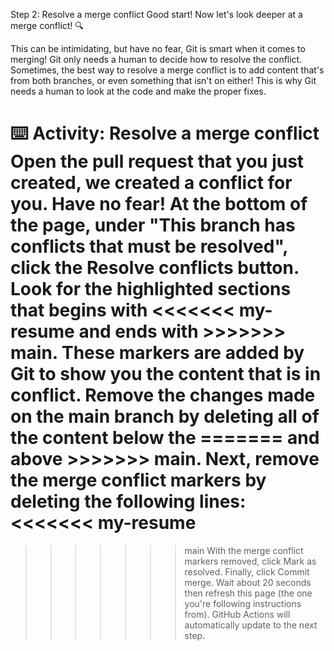 Step 2: Resolve a merge conflict
Good start! Now let's look deeper at a merge conflict! 🔍

This can be intimidating, but have no fear, Git is smart when it comes to merging! Git only needs a human to decide how to resolve the conflict. Sometimes, the best way to resolve a merge conflict is to add content that's from both branches, or even something that isn't on either! This is why Git needs a human to look at the code and make the proper fixes.

⌨️ Activity: Resolve a merge conflict
Open the pull request that you just created, we created a conflict for you. Have no fear!
At the bottom of the page, under "This branch has conflicts that must be resolved", click the Resolve conflicts button.
Look for the highlighted sections that begins with <<<<<<< my-resume and ends with >>>>>>> main. These markers are added by Git to show you the content that is in conflict.
Remove the changes made on the main branch by deleting all of the content below the ======= and above >>>>>>> main.
Next, remove the merge conflict markers by deleting the following lines:
<<<<<<< my-resume
=======
>>>>>>> main
With the merge conflict markers removed, click Mark as resolved.
Finally, click Commit merge.
Wait about 20 seconds then refresh this page (the one you're following instructions from). GitHub Actions will automatically update to the next step.
